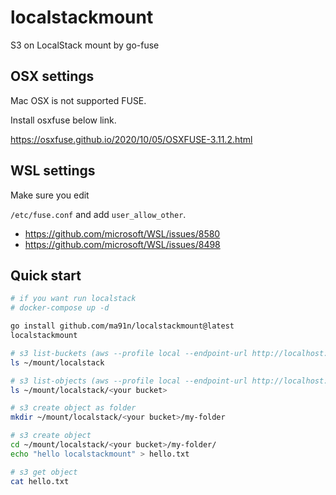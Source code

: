 # localstackmount
S3 on LocalStack mount by go-fuse 


## OSX settings

Mac OSX is not supported FUSE.

Install osxfuse below link.

https://osxfuse.github.io/2020/10/05/OSXFUSE-3.11.2.html

## WSL settings

Make sure you edit

`/etc/fuse.conf` and add `user_allow_other`.

* https://github.com/microsoft/WSL/issues/8580
* https://github.com/microsoft/WSL/issues/8498

## Quick start

```sh
# if you want run localstack
# docker-compose up -d

go install github.com/ma91n/localstackmount@latest
localstackmount

# s3 list-buckets (aws --profile local --endpoint-url http://localhost:4566 s3api list-buckets)
ls ~/mount/localstack

# s3 list-objects (aws --profile local --endpoint-url http://localhost:4566 s3api list-objects --bucket <your bucket>)
ls ~/mount/localstack/<your bucket>

# s3 create object as folder
mkdir ~/mount/localstack/<your bucket>/my-folder

# s3 create object
cd ~/mount/localstack/<your bucket>/my-folder/
echo "hello localstackmount" > hello.txt

# s3 get object
cat hello.txt
```
